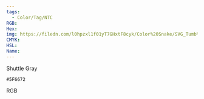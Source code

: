 ```yaml
---
tags:
  - Color/Tag/NTC
RGB:
Hex:
img: https://filedn.com/l0hpzxl1f01yT7GHxtF8cyk/Color%20Snake/SVG_Tumb%20Mass%20No%20Name/5F6672.svg
CMYK:
HSL:
Name:
---
```

Shuttle Gray
```palette
#5F6672
```
RGB

